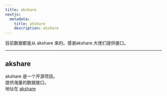 ```yaml
---
title: akshare
nextjs:
  metadata:
    title: akshare
    description: akshare
---
```


目前数据都是从 akshare 来的。感谢akshare 大佬们提供接口。

---

## akshare

akshare 是一个开源项目。   
提供海量的数据接口。   
地址在 [akshare](https://akshare.akfamily.xyz/)
